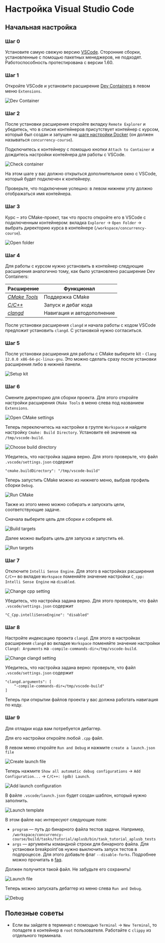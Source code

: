 # Настройка Visual Studio Code

## Начальная настройка

### Шаг 0

Установите самую свежую версию [VSCode](https://code.visualstudio.com/download). Cторонние сборки, установленные с помощью пакетных менеджеров, не подходят. Работоспособность протестирована с версии 1.60. 

### Шаг 1

Откройте VSCode и установите расширение [Dev Containers](https://marketplace.visualstudio.com/items?itemName=ms-vscode-remote.remote-containers) в левом меню `Extensions`.

![Dev Container](https://gitlab.com/concurrency-course-2022-ta/concurrency-course-media/-/raw/main/docs-images/vscode-install-extension.png)

### Шаг 2

После установки расширения откройте вкладку `Remote Explorer` и убедитесь, что в списке контейнеров присутствует контейнер с курсом, который был создан и запущен на [шаге настройки Docker](docker.md) (он должен называться `concurrency-course`). 

Подключитесь к контейнеру с помощью кнопки `Attach to Container` и дождитесь настройки контейнера для работы с VSCode.

![Check container](https://gitlab.com/concurrency-course-2022-ta/concurrency-course-media/-/raw/main/docs-images/vscode-check-container.png)

На этом шаге у вас должно открыться дополнительное окно с VSCode, который будет подключен к контейнеру.

Проверьте, что подключение успешно: в левом нижнем углу должно отображаться имя контейнера.

### Шаг 3

Курс – это CMake-проект, так что просто откройте его в VSCode с подключенным контейнером: вкладка `Explorer` → `Open Folder` → выбрать директорию курса в контейнере (`/workspace/concurrency-course`).

![Open folder](https://gitlab.com/concurrency-course-2022-ta/concurrency-course-media/-/raw/main/docs-images/vscode-open-folder.png)

### Шаг 4

Для работы с курсом нужно установить в контейнер следующие расширения аналогично тому, как было установлено расширение Dev Containers:

| Расширение | Функционал |
|---|---|
| _[CMake Tools](https://marketplace.visualstudio.com/items?itemName=ms-vscode.cmake-tools)_ | Поддержка CMake |
| _[C/C++](https://marketplace.visualstudio.com/items?itemName=ms-vscode.cpptools)_ | Запуск и дебаг кода
| _[clangd](https://marketplace.visualstudio.com/items?itemName=llvm-vs-code-extensions.vscode-clangd)_ | Навигация и автодополнение |

После установки расширения `clangd` и начала работы с кодом VSCode предложит установить `clangd`. С установкой нужно согласиться.

### Шаг 5

После установки расширения для работы с CMake выберите kit - `Clang 12.0.0 x86-64-pc-linux-gnu`. Это можно сделать сразу после установки расширения либо в нижней панели.

![Setup kit](https://gitlab.com/concurrency-course-2022-ta/concurrency-course-media/-/raw/main/docs-images/vscode-choose-kit.png)

### Шаг 6

Смените директорию для сборки проекта. Для этого откройте настройки расширения `CMake Tools` в меню слева под названием `Extensions`.

![Open CMake settings](https://gitlab.com/concurrency-course-2022-ta/concurrency-course-media/-/raw/main/docs-images/vscode-open-cmake-settings.png)

Теперь переключитесь на настройки в группе `Workspace` и найдите настройку `Cmake: Build Directory`. Установите её значение на `/tmp/vscode-build`.

![Choose build directory](https://gitlab.com/concurrency-course-2022-ta/concurrency-course-media/-/raw/main/docs-images/vscode-choose-build-dir.png)

Убедитесь, что настройка задана верно. Для этого проверьте, что файл `.vscode/settings.json` содержит
```
"cmake.buildDirectory": "/tmp/vscode-build"
```

Теперь запустить CMake можно из нижнего меню, выбрав профиль сборки `Debug`.

![Run CMake](https://gitlab.com/concurrency-course-2022-ta/concurrency-course-media/-/raw/main/docs-images/vscode-run-cmake.png)

Также из этого меню можно собирать и запускать цели, соответствующие задаче.

Сначала выберите цель для сборки и соберите её.

![Build targets](https://gitlab.com/concurrency-course-2022-ta/concurrency-course-media/-/raw/main/docs-images/vscode-build.png)

Далее можно выбрать цель для запуска и запустить её.

![Run targets](https://gitlab.com/concurrency-course-2022-ta/concurrency-course-media/-/raw/main/docs-images/vscode-run.png)

### Шаг 7 

Отключите `Intelli Sense Engine`. Для этого в настройках расширения `C/C++` во вкладке `Workspace` поменяйте значение настройки `C_cpp: Intelli Sense Engine` на `disabled`.

![Change cpp setting](https://gitlab.com/concurrency-course-2022-ta/concurrency-course-media/-/raw/main/docs-images/vscode-disable-intelli.png)

Убедитесь, что настройка задана верно. Для этого проверьте, что файл `.vscode/settings.json` содержит
```
"C_Cpp.intelliSenseEngine": "disabled"
```

### Шаг 8

Настройте индексацию проекта `clangd`. Для этого в настройках расширения `clangd` во вкладке `Workspace` поменяйте значение настройки `Clangd: Arguments` на `-compile-commands-dir=/tmp/vscode-build`. 

![Change clangd setting](https://gitlab.com/concurrency-course-2022-ta/concurrency-course-media/-/raw/main/docs-images/vscode-change-clang-setting.png)

Убедитесь, что настройка задана верно: проверьте, что файл `.vscode/settings.json` содержит
```
"clangd.arguments": [
    "-compile-commands-dir=/tmp/vscode-build"
]
```

Теперь при открытии файлов проекта у вас должна работать навигация по коду.

### Шаг 9

Для отладки кода вам потребуется дебаггер. 

Для его настройки откройте любой `.cpp` файл. 

В левом меню откройте `Run and Debug` и нажмите `create a launch.json file`

![Create launch file](https://gitlab.com/concurrency-course-2022-ta/concurrency-course-media/-/raw/main/docs-images/vscode-create-launch-file.png)

Теперь нажмите `Show all automatic debug configurations` → `Add Configuration...` → `C/C++: (gdb) Launch`. 

![Add launch configuration](https://gitlab.com/concurrency-course-2022-ta/concurrency-course-media/-/raw/main/docs-images/vscode-add-configuration.png)


В файле `.vscode/launch.json` будет создан шаблон, который нужно заполнить. 

![Launch template](https://gitlab.com/concurrency-course-2022-ta/concurrency-course-media/-/raw/main/docs-images/vscode-launch-template.png)

В этом файле нас интересуют следующие поля:
- `program` — путь до бинарного файла тестов задачи. Например, `/workspace/concurrency-course/build/tasks/tutorial/aplusb/bin/task_tutorial_aplusb_tests`
- `args` — аргументы командной строки для бинарного файла. Для установки breakpoint'ов нужно выключить запуск тестов в подпроцессе. Для этого добавьте флаг `--disable-forks`. Подробнее можно прочитать в [faq](faq.md).

Должен получится такой файл. Не забудьте его сохранить!

![Launch file](https://gitlab.com/concurrency-course-2022-ta/concurrency-course-media/-/raw/main/docs-images/vscode-launch-file.png)

Теперь можно запускать дебаггер из меню слева `Run and Debug`.

![Debug](https://gitlab.com/concurrency-course-2022-ta/concurrency-course-media/-/raw/main/docs-images/vscode-debug.png)

## Полезные советы

- Если вы зайдете в терминал с помощью `Terminal` → `New Terminal`, то попадете в контейнер в `root` пользователя. Работайте с `clippy` из отдельного терминала.
